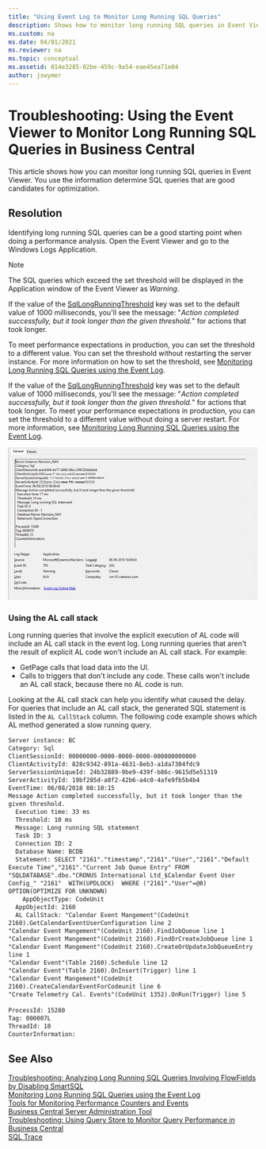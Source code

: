 ```yaml
---
title: "Using Event Log to Monitor Long Running SQL Queries"
description: Shows how to monitor long running SQL queries in Event Viewer. Use the information determine SQL queries that are good candidates for optimization.
ms.custom: na
ms.date: 04/01/2021
ms.reviewer: na
ms.topic: conceptual
ms.assetid: 014e3285-02be-459c-9a54-eae45ea71e04
author: jswymer
---
```


# Troubleshooting: Using the Event Viewer to Monitor Long Running SQL Queries in Business Central

This article shows how you can monitor long running SQL queries in Event Viewer. You use the information determine SQL queries that are good candidates for optimization. 

## Resolution

Identifying long running SQL queries can be a good starting point when doing a performance analysis. Open the Event Viewer and go to the Windows Logs Application.

> [!NOTE]  
> The SQL queries which exceed the set threshold will be displayed in the Application window of the Event Viewer as *Warning*. 

If the value of the [SqlLongRunningThreshold](configure-server-instance.md) key was set to the default value of 1000 milliseconds, you'll see the message: "*Action completed successfully, but it took longer than the given threshold.*" for actions that took longer.

To meet performance expectations in production, you can set the threshold to a different value. You can set the threshold without restarting the server instance. For more information on how to set the threshold, see [Monitoring Long Running SQL Queries using the Event Log](monitor-long-running-sql-queries-event-log.md). 

If the value of the [SqlLongRunningThreshold](configure-server-instance.md) key was set to the default value of 1000 milliseconds, you'll see the message: "*Action completed successfully, but it took longer than the given threshold.*" for actions that took longer. To meet your performance expectations in production, you can set the threshold to a different value without doing a server restart. For more information, see [Monitoring Long Running SQL Queries using the Event Log](monitor-long-running-sql-queries-event-log.md). 

![The threshold was exceeded.](../developer/media/EventViewerExample1.png)

### Using the AL call stack

Long running queries that involve the explicit execution of AL code will include an AL call stack in the event log. Long running queries that aren't the result of explicit AL code won't include an AL call stack. For example:

- GetPage calls that load data into the UI.
- Calls to triggers that don't include any code. These calls won't include an AL call stack, because there no AL code is run.

Looking at the AL call stack can help you identify what caused the delay. For queries that include an AL call stack, the generated SQL statement is listed in the `AL CallStack` column. The following code example shows which AL method generated a slow running query.

```
Server instance: BC
Category: Sql
ClientSessionId: 00000000-0000-0000-0000-000000000000
ClientActivityId: 828c9342-891a-4631-8eb3-a1da7304fdc9
ServerSessionUniqueId: 24b32889-9be9-439f-b86c-9615d5e51319
ServerActivityId: 19bf285d-a8f2-42b6-a4c0-4afe9fb5b4b4
EventTime: 06/08/2018 08:10:15
Message Action completed successfully, but it took longer than the given threshold.
  Execution time: 33 ms
  Threshold: 10 ms
  Message: Long running SQL statement 
  Task ID: 3
  Connection ID: 2
  Database Name: BCDB
  Statement: SELECT "2161"."timestamp","2161"."User","2161"."Default Execute Time","2161"."Current Job Queue Entry" FROM "SQLDATABASE".dbo."CRONUS International Ltd_$Calendar Event User Config_" "2161"  WITH(UPDLOCK)  WHERE ("2161"."User"=@0) OPTION(OPTIMIZE FOR UNKNOWN)
    AppObjectType: CodeUnit
  AppObjectId: 2160
  AL CallStack: "Calendar Event Mangement"(CodeUnit 2160).GetCalendarEventUserConfiguration line 2
"Calendar Event Mangement"(CodeUnit 2160).FindJobQueue line 1
"Calendar Event Mangement"(CodeUnit 2160).FindOrCreateJobQueue line 1
"Calendar Event Mangement"(CodeUnit 2160).CreateOrUpdateJobQueueEntry line 1
"Calendar Event"(Table 2160).Schedule line 12
"Calendar Event"(Table 2160).OnInsert(Trigger) line 1
"Calendar Event Mangement"(CodeUnit 2160).CreateCalendarEventForCodeunit line 6
"Create Telemetry Cal. Events"(CodeUnit 1352).OnRun(Trigger) line 5

ProcessId: 15280
Tag: 000007L
ThreadId: 10
CounterInformation:
```

## See Also

[Troubleshooting: Analyzing Long Running SQL Queries Involving FlowFields by Disabling SmartSQL](Troubleshooting-Queries-Involving-FlowFields-By-Disabling-SmartSQL.md)   
[Monitoring Long Running SQL Queries using the Event Log](monitor-long-running-sql-queries-event-log.md)  
[Tools for Monitoring Performance Counters and Events](tools-monitor-performance-counters-and-events.md)  
[Business Central Server Administration Tool](administration-tool.md)  
[Troubleshooting: Using Query Store to Monitor Query Performance in Business Central](troubleshoot-query-performance-using-query-store.md)  
[SQL Trace](/sql/relational-databases/sql-trace/sql-trace)  

